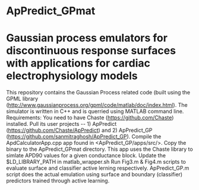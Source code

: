 # ApPredict_GPmat
# Gaussian process emulators for discontinuous response surfaces with applications for cardiac electrophysiology models
This repository contains the Gaussian Process related code (built using the GPML library (http://www.gaussianprocess.org/gpml/code/matlab/doc/index.html). The simulator is written in C++ and is querried using MATLAB command line.
Requirements: You need to have Chaste (https://github.com/Chaste) installed. Pull its user projects -- 1) ApPredict (https://github.com/Chaste/ApPredict) and 2) ApPredict_GP (https://github.com/sanmitraghosh/ApPredict_GP).
Compile the ApdCalculatorApp.cpp app found in <ApPredict_GP/apps/src/>. Copy the binary to the ApPredict_GPmat directory. This app uses the Chaste library to simlate APD90 values for a given conductance block.
Update the $LD_LIBRARY_PATH in matlab_wrapper.sh
Run Fig3.m & Fig4.m scripts to evaluate surface and classifier active lerning respectively. 
ApPredict_GP.m script does the actual emulation using surface and boundary (classifier) predictors trained through active learning.

